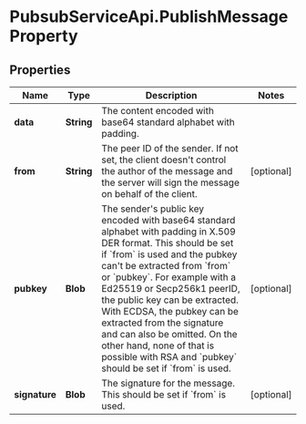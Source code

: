 # PubsubServiceApi.PublishMessageProperty

## Properties

Name | Type | Description | Notes
------------ | ------------- | ------------- | -------------
**data** | **String** | The content encoded with base64 standard alphabet with padding. | 
**from** | **String** | The peer ID of the sender. If not set, the client doesn&#39;t control the author of the message and the server will sign the message on behalf of the client. | [optional] 
**pubkey** | **Blob** | The sender&#39;s public key encoded with base64 standard alphabet with padding in X.509 DER format. This should be set if &#x60;from&#x60; is used and the pubkey can&#39;t be extracted from &#x60;from&#x60; or &#x60;pubkey&#x60;. For example with a Ed25519 or Secp256k1 peerID, the public key can be extracted. With ECDSA, the pubkey can be extracted from the signature and can also be omitted. On the other hand, none of that is possible with RSA and &#x60;pubkey&#x60; should be set if &#x60;from&#x60; is used.  | [optional] 
**signature** | **Blob** | The signature for the message. This should be set if &#x60;from&#x60; is used. | [optional] 


